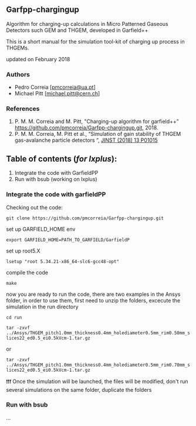 
## Garfpp-chargingup

Algorithm for charging-up calculations in Micro Patterned Gaseous Detectors such GEM and THGEM, developed in Garfield++

This is a short manual for the simulation tool-kit of charging up process in THGEMs.

updated on February 2018


### Authors
* Pedro Correia [pmcorreia@ua.pt]
* Michael Pitt [michael.pitt@cern.ch]

###  References
1. P. M. M. Correia and M. Pitt, "Charging-up algorithm for garfield++” https://github.com/pmcorreia/Garfpp-chargingup.git, 2018.
1. P. M. M. Correia, M. Pitt et al., “Simulation of gain stability of THGEM gas-avalanche particle detectors “, [JINST (2018) 13 P01015](http://iopscience.iop.org/article/10.1088/1748-0221/13/01/P01015/meta)

## Table of contents (_for lxplus_): 
1. Integrate the code with GarfieldPP
1. Run with bsub (working on lxplus)


### Integrate the code with garfieldPP
Checking out the code:

`git clone https://github.com/pmcorreia/Garfpp-chargingup.git`

set up GARFIELD_HOME env

`export GARFIELD_HOME=PATH_TO_GARFIELD/GarfieldP`

set up root5.X

`lsetup "root 5.34.21-x86_64-slc6-gcc48-opt"`

compile the code

`make`

now you are ready to run the code, there are two examples in the Ansys folder, in order to use them, first need to unzip the folders, excecute the simulation in the run directory

`cd run`

`tar -zxvf ../Ansys/THGEM_pitch1.0mm_thickness0.4mm_holediameter0.5mm_rim0.50mm_slices22_ed0.5_ei0.5kVcm-1.tar.gz`

or 

`tar -zxvf ../Ansys/THGEM_pitch1.0mm_thickness0.4mm_holediameter0.5mm_rim0.70mm_slices22_ed0.5_ei0.5kVcm-1.tar.gz`

:exclamation::exclamation::exclamation: Once the simulation will be launched, the files will be modified, don't run several simulations on the same folder, duplicate the folders 

### Run with bsub
...

